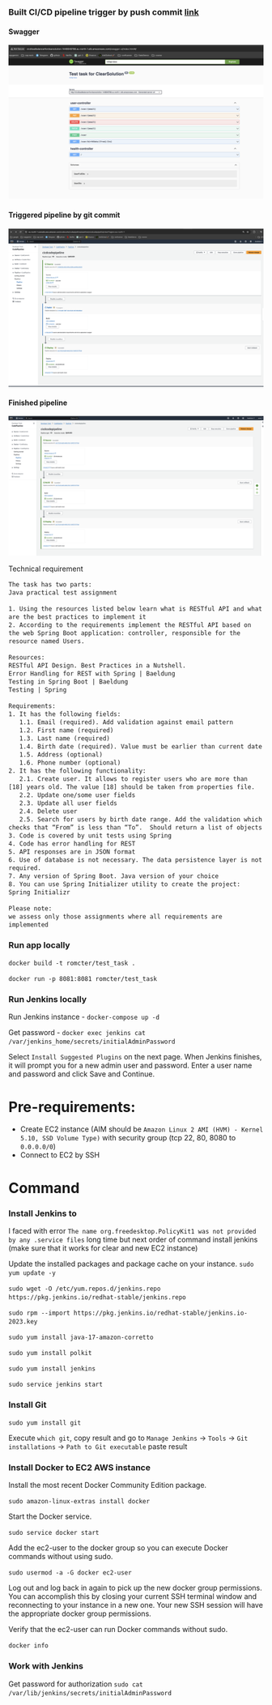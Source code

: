 ### Built CI/CD pipeline trigger by push commit [link](http://cicdloadbalancerforclearsolution-1448649788.eu-north-1.elb.amazonaws.com/swagger-ui/index.html#/)
#### Swagger
![swagger.png](swagger.png)

#### Triggered pipeline by git commit
![triggered_pipeline.png](triggered_pipeline.png)

#### Finished pipeline
![finnished_cicd.png](finnished_cicd.png)

Technical requirement

```
The task has two parts:
Java practical test assignment

1. Using the resources listed below learn what is RESTful API and what are the best practices to implement it
2. According to the requirements implement the RESTful API based on the web Spring Boot application: controller, responsible for the resource named Users.

Resources:
RESTful API Design. Best Practices in a Nutshell.
Error Handling for REST with Spring | Baeldung
Testing in Spring Boot | Baeldung
Testing | Spring

Requirements:
1. It has the following fields:
   1.1. Email (required). Add validation against email pattern
   1.2. First name (required)
   1.3. Last name (required)
   1.4. Birth date (required). Value must be earlier than current date
   1.5. Address (optional)
   1.6. Phone number (optional)
2. It has the following functionality:
   2.1. Create user. It allows to register users who are more than [18] years old. The value [18] should be taken from properties file.
   2.2. Update one/some user fields
   2.3. Update all user fields
   2.4. Delete user
   2.5. Search for users by birth date range. Add the validation which checks that “From” is less than “To”.  Should return a list of objects
3. Code is covered by unit tests using Spring
4. Code has error handling for REST
5. API responses are in JSON format
6. Use of database is not necessary. The data persistence layer is not required.
7. Any version of Spring Boot. Java version of your choice
8. You can use Spring Initializer utility to create the project: Spring Initializr

Please note:
we assess only those assignments where all requirements are implemented
```

### Run app locally

`docker build -t romcter/test_task .`

`docker run -p 8081:8081 romcter/test_task`

### Run Jenkins locally

Run Jenkins instance - ```docker-compose up -d```

Get password - ```docker exec jenkins cat /var/jenkins_home/secrets/initialAdminPassword```

Select `Install Suggested Plugins` on the next page. When Jenkins finishes, it will prompt you for a new admin user and password. Enter a user name and password and click Save and Continue.



# Pre-requirements:
 - Create EC2 instance (AIM should be `Amazon Linux 2 AMI (HVM) - Kernel 5.10, SSD Volume Type)` with security group (tcp 22, 80, 8080 to `0.0.0.0/0`)
 - Connect to EC2 by SSH

# Command

### Install Jenkins to 
I faced with error `The name org.freedesktop.PolicyKit1 was not provided by any .service files` long time but next order of command install jenkins (make sure that it works for clear and new EC2 instance)  

Update the installed packages and package cache on your instance.
`sudo yum update -y`

`sudo wget -O /etc/yum.repos.d/jenkins.repo https://pkg.jenkins.io/redhat-stable/jenkins.repo`

`sudo rpm --import https://pkg.jenkins.io/redhat-stable/jenkins.io-2023.key`

`sudo yum install java-17-amazon-corretto`

`sudo yum install polkit`

`sudo yum install jenkins`

`sudo service jenkins start`

### Install Git

`sudo yum install git`

Execute `which git`, copy result and go to `Manage Jenkins` -> `Tools` -> `Git installations` -> `Path to Git executable` paste result

### Install Docker to EC2 AWS instance

Install the most recent Docker Community Edition package.

`
sudo amazon-linux-extras install docker
`

Start the Docker service.

`sudo service docker start`

Add the ec2-user to the docker group so you can execute Docker commands without using sudo.

`sudo usermod -a -G docker ec2-user`

Log out and log back in again to pick up the new docker group permissions. You can accomplish this by closing your current SSH terminal window and reconnecting to your instance in a new one. Your new SSH session will have the appropriate docker group permissions.

Verify that the ec2-user can run Docker commands without sudo.

`docker info`

### Work with Jenkins
Get password for authorization
`sudo cat /var/lib/jenkins/secrets/initialAdminPassword`